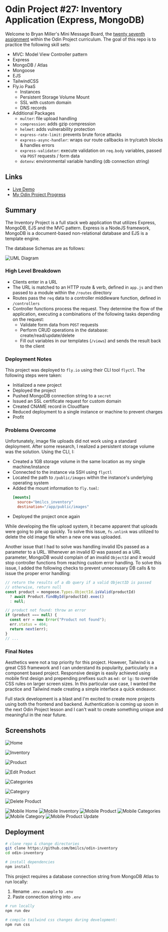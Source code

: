 # Odin Project #27: Inventory Application (Express, MongoDB)

Welcome to Bryan Miller's Mini Message Board, the [twenty seventh assignment](https://www.theodinproject.com/lessons/nodejs-inventory-application#solutions) within the Odin Project curriculum. The goal of this repo is to practice the following skill sets:

- MVC: Model View Controller pattern
- Express
- MongoDB / Atlas
- Mongoose
- EJS
- TailwindCSS
- Fly.io PaaS
  - Instances
  - Persistent Storage Volume Mount
  - SSL with custom domain
  - DNS records
- Additional Packages
  - `multer`: file upload handling
  - `compression`: adds gzip compression
  - `helmet`: adds vulnerability protection
  - `express-rate-limit`: prevents brute force attacks
  - `express-async-handler`: wraps our route callbacks in try/catch blocks & handles errors
  - `express-validator`: execute validation on `req.body` variables, passed via `POST` requests / form data
  - `dotenv`: environmental variable handling (db connection string)

## Links

- [Live Demo](https://inventory.bmilcs.com)
- [My Odin Project Progress](https://github.com/bmilcs/odin-project)

## Summary

The Inventory Project is a full stack web application that utilizes Express, MongoDB, EJS and the MVC pattern. Express is a NodeJS framework, MongoDB is a document-based non-relational database and EJS is a template engine.

The database Schemas are as follows:

![UML Diagram](screenshots/umlDiagram.png)

### High Level Breakdown

- Clients enter in a URL
- The URL is matched to an HTTP route & verb, defined in `app.js` and then passed to a module within the `/routes` directory
- Routes pass the `req` data to a controller middleware function, defined in `/controllers`
- Controller functions process the request. They determine the flow of the application, executing a combinations of the following tasks depending on the request:
  - Validate form data from `POST` requests
  - Perform CRUD operations in the database: create/read/update/delete
  - Fill out variables in our templates (`/views`) and sends the result back to the client

### Deployment Notes

This project was deployed to `fly.io` using their CLI tool `flyctl`. The following steps were taken:

- Initialized a new project
- Deployed the project
- Pushed MongoDB connection string to a `secret`
- Issued an SSL certificate request for custom domain
- Created CNAME record in Cloudflare
- Reduced deployment to a single instance or machine to prevent charges
- Profit

### Problems Overcome

Unfortunately, image file uploads did not work using a standard deployment. After some research, I realized a persistent storage volume was the solution. Using the CLI, I:

- Created a 1GB storage volume in the same location as my single machine/instance
- Connected to the instance via SSH using `flyctl`
- Located the path to `/public/images` within the instance's underlying operating system
- Added the mount information to `fly.toml`:
  ```toml
  [mounts]
    source="bmilcs_inventory"
    destination="/app/public/images"
  ```
- Deployed the project once again

While developing the file upload system, it became apparent that uploads were going to pile up quickly. To solve this issue, `fs.unlink` was utilized to delete the old image file when a new one was uploaded.

Another issue that I had to solve was handling invalid IDs passed as a parameter to a URL. Whenever an invalid ID was passed as a URL parameter, MongoDB would complain of an invalid `ObjectId` and it would stop controller functions from reaching custom error handling. To solve this issue, I added the following checks to prevent unnecessary DB calls & to issue the proper error handling:

```js
// return the results of a db query if a valid ObjectID is passed
// otherwise, return null
const product = mongoose.Types.ObjectId.isValid(productId)
  ? await Product.findById(productId).exec()
  : null;

// product not found: throw an error
if (product === null) {
  const err = new Error("Product not found");
  err.status = 404;
  return next(err);
}
// ...
```

### Final Notes

Aesthetics were not a top priority for this project. However, Tailwind is a great CSS framework and I can understand its popularity, particularly in a component based project. Responsive design is easily achieved using mobile first design and prepending prefixes such as `md:` or `lg:` to override CSS rules on larger screen sizes. In this particular use case, I wanted the practice and Tailwind made creating a simple interface a quick endeavor.

Full stack development is a blast and I'm excited to create more projects using both the frontend and backend. Authentication is coming up soon in the next Odin Project lesson and I can't wait to create something unique and meaningful in the near future.

## Screenshots

![Home](screenshots/home.png)

![Inventory](screenshots/inventory.png)

![Product](screenshots/product.png)

![Edit Product](screenshots/product-edit.png)

![Categories](screenshots/categories.png)

![Category](screenshots/category.png)

![Delete Product](screenshots/product-delete.png)

![Mobile Home](screenshots/home-mobile.png)
![Mobile Inventory](screenshots/inventory-mobile.png)
![Mobile Product](screenshots/product-mobile.png)
![Mobile Categories](screenshots/categories-mobile.png)
![Mobile Category](screenshots/category-mobile.png)
![Mobile Product Update](screenshots/product-update-mobile.png)

## Deployment

```sh
# clone repo & change directories
git clone https://github.com/bmilcs/odin-inventory
cd odin-inventory

# install dependencies
npm install
```

This project requires a database connection string from MongoDB Atlas to run locally:

1. Rename `.env.example` to `.env`
2. Paste connection string into `.env`

```sh
# run locally
npm run dev

# compile tailwind css changes during development:
npm run css
```
